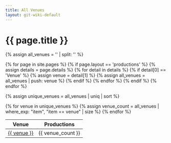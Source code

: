 ```yaml
---
title: All Venues
layout: git-wiki-default
---
```

<h1>{{ page.title }}</h1>

{% assign all_venues = '' | split: '' %}

{% for page in site.pages %}
  {% if page.layout == 'productions' %}
    {% assign details = page.details %}
    {% for detail in details %}
      {% if detail[0] == 'Venue' %}
        {% assign venue = detail[1] %}
        {% assign all_venues = all_venues | push: venue %}
      {% endif %}
    {% endfor %}
  {% endif %}
{% endfor %}

{% assign unique_venues = all_venues | uniq | sort %}

<table>
  <thead>
    <tr>
      <th>Venue</th>
      <th>Productions</th>
    </tr>
  </thead>
  <tbody>
    {% for venue in unique_venues %}
      {% assign venue_count = all_venues | where_exp: "item", "item == venue" | size %}
      <tr>
        <td><a href="/venues/{{ venue | replace: ' ', '_' | replace: "'", "" }}">{{ venue }}</a></td>
        <td>{{ venue_count }}</td>
      </tr>
    {% endfor %}
  </tbody>
</table>
